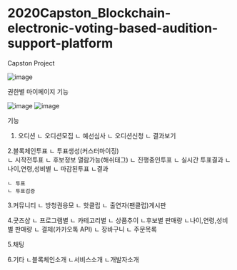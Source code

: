 # 2020Capston_Blockchain-electronic-voting-based-audition-support-platform
Capston Project


![image](https://user-images.githubusercontent.com/60876477/92996397-46a5ac80-f546-11ea-83bc-281a11878dde.png)


권한별 마이페이지 기능

![image](https://user-images.githubusercontent.com/60876477/92996474-cc295c80-f546-11ea-8a2d-7b287c515a58.png)
![image](https://user-images.githubusercontent.com/60876477/92996476-cfbce380-f546-11ea-85bf-7564533e05d1.png)


기능 
1. 오디션
    ㄴ 오디션모집
          ㄴ 예선심사
    ㄴ 오디션신청
          ㄴ 결과보기
          
2.블록체인투표
    ㄴ 투표생성(커스터마이징)    
          ㄴ 시작전투표
                ㄴ 후보정보 열람가능(해쉬태그)
          ㄴ 진행중인투표
                ㄴ 실시간 투표결과
                    ㄴ 나이,연령,성비별
          ㄴ 마감된투표
               ㄴ결과
               
    ㄴ 투표
    ㄴ 투표검증
    
3.커뮤니티
  ㄴ 방청권응모
  ㄴ 핫클립
  ㄴ 출연자(팬클럽)게시판
  
4.굿즈샵
  ㄴ 프로그램별
  ㄴ 카테고리별
  ㄴ 상품추이
      ㄴ후보별 판매량
       ㄴ나이,연령,성비별 판매량
  ㄴ 결제(카카오톡 API)
  ㄴ 장바구니
  ㄴ 주문목록
  
5.채팅

6.기타
  ㄴ블록체인소개
  ㄴ서비스소개
  ㄴ개발자소개 
